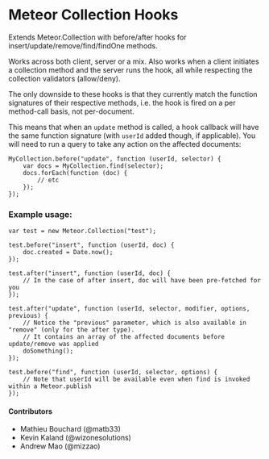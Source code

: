 # Meteor Collection Hooks

Extends Meteor.Collection with before/after hooks for insert/update/remove/find/findOne methods.

Works across both client, server or a mix. Also works when a client initiates a collection method and the server runs the hook, all while respecting the collection validators (allow/deny).

The only downside to these hooks is that they currently match the function signatures of their respective methods, i.e. the hook is fired on a per method-call basis, not per-document.

This means that when an `update` method is called, a hook callback will have the same function signature (with `userId` added though, if applicable). You will need to run a query to take any action on the affected documents:

```
MyCollection.before("update", function (userId, selector) {
	var docs = MyCollection.find(selector);
	docs.forEach(function (doc) {
		// etc
	});
});
```

### Example usage:

```
var test = new Meteor.Collection("test");

test.before("insert", function (userId, doc) {
	doc.created = Date.now();
});

test.after("insert", function (userId, doc) {
	// In the case of after insert, doc will have been pre-fetched for you
});

test.after("update", function (userId, selector, modifier, options, previous) {
	// Notice the "previous" parameter, which is also available in "remove" (only for the after type).
	// It contains an array of the affected documents before update/remove was applied
	doSomething();
});

test.before("find", function (userId, selector, options) {
	// Note that userId will be available even when find is invoked within a Meteor.publish
});
```

#### Contributors

- Mathieu Bouchard (@matb33)
- Kevin Kaland (@wizonesolutions)
- Andrew Mao (@mizzao)